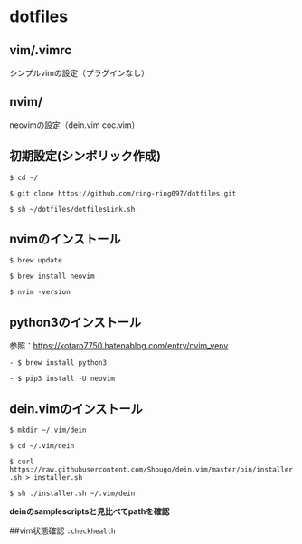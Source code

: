 # dotfiles
## vim/.vimrc
シンプルvimの設定（プラグインなし）

## nvim/
neovimの設定（dein.vim coc.vim）

## 初期設定(シンボリック作成)
`$ cd ~/`

`$ git clone https://github.com/ring-ring097/dotfiles.git`

`$ sh ~/dotfiles/dotfilesLink.sh`

## nvimのインストール 
`$ brew update`

`$ brew install neovim`

`$ nvim -version`

## python3のインストール
参照：https://kotaro7750.hatenablog.com/entry/nvim_venv

`- $ brew install python3`

`- $ pip3 install -U neovim`


## dein.vimのインストール
`$ mkdir ~/.vim/dein`

`$ cd ~/.vim/dein`

`$ curl https://raw.githubusercontent.com/Shougo/dein.vim/master/bin/installer.sh > installer.sh`

`$ sh ./installer.sh ~/.vim/dein`

**deinのsamplescriptsと見比べてpathを確認**

##vim状態確認
`:checkhealth`



